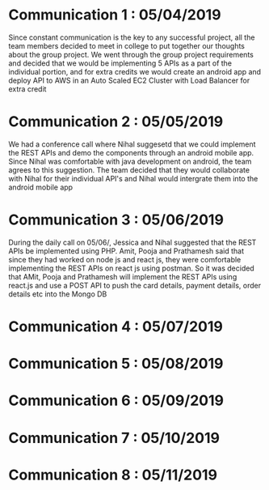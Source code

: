 
# Communication 1 : 05/04/2019
Since constant communication is the key to any successful project, all the team members decided to meet in college to put together our thoughts about the group project. We went through the group project requirements and decided that we would be implementing 5 APIs as a part of the individual portion, and for extra credits we would create an android app and deploy API to AWS in an Auto Scaled EC2 Cluster with Load Balancer for extra credit




# Communication 2 : 05/05/2019
We had a conference call where Nihal suggesetd that we  could implement the REST APIs and demo the components through an android mobile app. Since Nihal was comfortable with java development on android, the team agrees to this suggestion. The team decided that they would collaborate with Nihal for their individual API's and Nihal would intergrate them into the android mobile app



# Communication 3 : 05/06/2019
During the daily call on 05/06/, Jessica and Nihal suggested that the REST APIs be implemented using PHP. Amit, Pooja and Prathamesh said that since they had worked on node js and react js, they were comfortable implementing the REST APIs on react js using postman. So it was decided that AMit, Pooja and Prathamesh will implement the REST APIs using react.js and use a POST API to push the card details, payment details, order details etc into the Mongo DB

# Communication 4 : 05/07/2019

# Communication 5 : 05/08/2019

# Communication 6 : 05/09/2019

# Communication 7 : 05/10/2019

# Communication 8 : 05/11/2019

